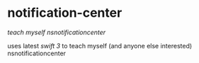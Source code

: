 # notification-center
*teach myself nsnotificationcenter*

uses latest _swift 3_ to teach myself (and anyone else interested) nsnotificationcenter 
